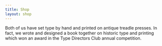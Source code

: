 ```yaml
---
title: Shop
layout: shop
---
```

Both of us have set type by hand and printed on antique treadle presses. In fact, we wrote and designed a book together on historic type and printing which won an award in the Type Directors Club annual competition.
